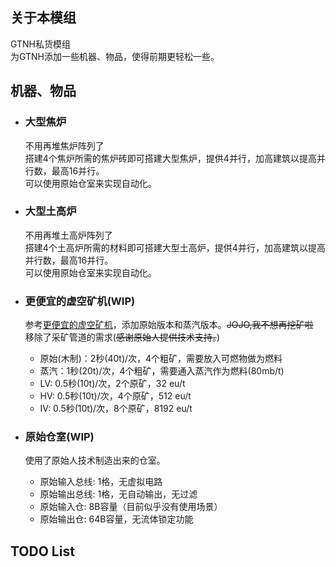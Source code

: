 ## 关于本模组
GTNH私货模组  
为GTNH添加一些机器、物品，使得前期更轻松一些。  

## 机器、物品
* ### 大型焦炉
  不用再堆焦炉阵列了  
  搭建4个焦炉所需的焦炉砖即可搭建大型焦炉，提供4并行，加高建筑以提高并行数，最高16并行。  
  可以使用原始仓室来实现自动化。

* ### 大型土高炉
  不用再堆土高炉阵列了  
  搭建4个土高炉所需的材料即可搭建大型土高炉，提供4并行，加高建筑以提高并行数，最高16并行。  
  可以使用原始仓室来实现自动化。

* ### 更便宜的虚空矿机(WIP)
  参考[更便宜的虚空矿机](https://github.com/Jonodonozym/CheaperVoidMiners)，添加原始版本和蒸汽版本。~~JOJO,我不想再挖矿啦~~  
  移除了采矿管道的需求(~~感谢原始人提供技术支持。~~)
  * 原始(木制)：2秒(40t)/次，4个粗矿，需要放入可燃物做为燃料
  * 蒸汽：1秒(20t)/次，4个粗矿，需要通入蒸汽作为燃料(80mb/t)
  * LV: 0.5秒(10t)/次，2个原矿，32 eu/t
  * HV: 0.5秒(10t)/次，4个原矿，512 eu/t
  * IV: 0.5秒(10t)/次，8个原矿，8192 eu/t

* ### 原始仓室(WIP)
  使用了原始人技术制造出来的仓室。
  * 原始输入总线: 1格，无虚拟电路
  * 原始输出总线: 1格，无自动输出，无过滤
  * 原始输入仓: 8B容量（目前似乎没有使用场景）
  * 原始输出仓: 64B容量，无流体锁定功能

## TODO List

